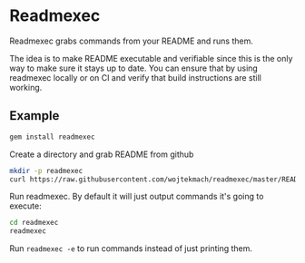 # Readmexec

Readmexec grabs commands from your README and runs them.

The idea is to make README executable and verifiable since this is the only way to make sure it stays up to date. You can ensure that by using readmexec locally or on CI and verify that build instructions are still working.



## Example

```sh
gem install readmexec
```

Create a directory and grab README from github

```sh
mkdir -p readmexec
curl https://raw.githubusercontent.com/wojtekmach/readmexec/master/README.md > readmexec/README.md
```

Run readmexec. By default it will just output commands it's going to execute:

```sh
cd readmexec
readmexec
```

Run `readmexec -e` to run commands instead of just printing them.
